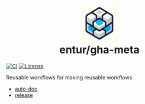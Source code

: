 <h1 align="center">
      <img src="logo.png" width="96px" height="96px" />
      <br>entur/gha-meta<br>
</h1>

[![CI](https://github.com/entur/gha-meta/actions/workflows/ci.yml/badge.svg)](https://github.com/entur/gha-meta/actions/workflows/ci.yml)
[![License](https://img.shields.io/github/license/entur/gha-meta)](https://github.com/entur/gha-meta)

Reusable workflows for making reusable workflows

* [auto-doc](../README-auto-doc.md)
* [release](/README-release.md)
